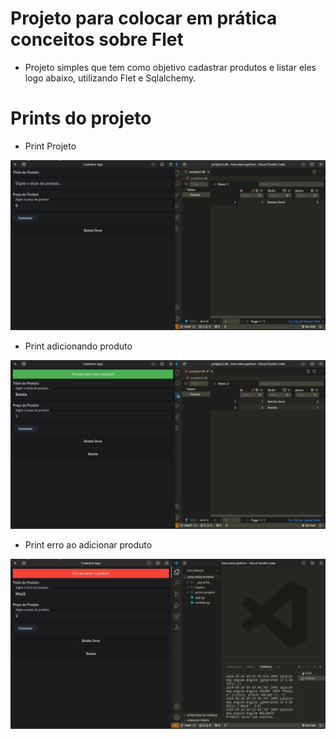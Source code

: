 # Projeto para colocar em prática conceitos sobre Flet

- Projeto simples que tem como objetivo cadastrar produtos e listar eles logo abaixo, utilizando Flet e Sqlalchemy.

# Prints do projeto

- Print Projeto

![Projeto](./prints%20projeto/print1.png)

- Print adicionando produto

![Projeto](./prints%20projeto/print2.png)

- Print erro ao adicionar produto

![Projeto](./prints%20projeto/print3.png)